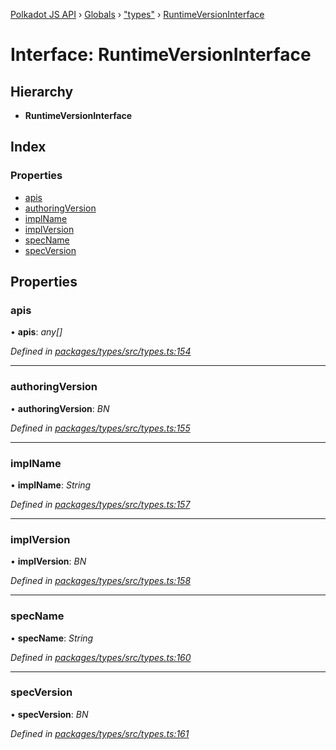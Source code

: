 [Polkadot JS API](../README.md) › [Globals](../globals.md) › ["types"](../modules/_types_.md) › [RuntimeVersionInterface](_types_.runtimeversioninterface.md)

# Interface: RuntimeVersionInterface

## Hierarchy

* **RuntimeVersionInterface**

## Index

### Properties

* [apis](_types_.runtimeversioninterface.md#apis)
* [authoringVersion](_types_.runtimeversioninterface.md#authoringversion)
* [implName](_types_.runtimeversioninterface.md#implname)
* [implVersion](_types_.runtimeversioninterface.md#implversion)
* [specName](_types_.runtimeversioninterface.md#specname)
* [specVersion](_types_.runtimeversioninterface.md#specversion)

## Properties

###  apis

• **apis**: *any[]*

*Defined in [packages/types/src/types.ts:154](https://github.com/polkadot-js/api/blob/20ed3bb5fe/packages/types/src/types.ts#L154)*

___

###  authoringVersion

• **authoringVersion**: *BN*

*Defined in [packages/types/src/types.ts:155](https://github.com/polkadot-js/api/blob/20ed3bb5fe/packages/types/src/types.ts#L155)*

___

###  implName

• **implName**: *String*

*Defined in [packages/types/src/types.ts:157](https://github.com/polkadot-js/api/blob/20ed3bb5fe/packages/types/src/types.ts#L157)*

___

###  implVersion

• **implVersion**: *BN*

*Defined in [packages/types/src/types.ts:158](https://github.com/polkadot-js/api/blob/20ed3bb5fe/packages/types/src/types.ts#L158)*

___

###  specName

• **specName**: *String*

*Defined in [packages/types/src/types.ts:160](https://github.com/polkadot-js/api/blob/20ed3bb5fe/packages/types/src/types.ts#L160)*

___

###  specVersion

• **specVersion**: *BN*

*Defined in [packages/types/src/types.ts:161](https://github.com/polkadot-js/api/blob/20ed3bb5fe/packages/types/src/types.ts#L161)*
